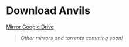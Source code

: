 # Download Anvils
[Mirror Google Drive](https://drive.google.com/file/d/18WE0tP6DOMHuJWJKhmoYRaOuJmL9tn70/view?usp=sharing)
>*Other mirrors and torrents comming soon!*

